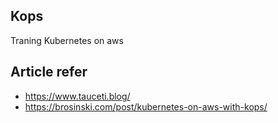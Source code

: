 ## Kops

Traning Kubernetes on aws

## Article refer
- https://www.tauceti.blog/
- https://brosinski.com/post/kubernetes-on-aws-with-kops/


